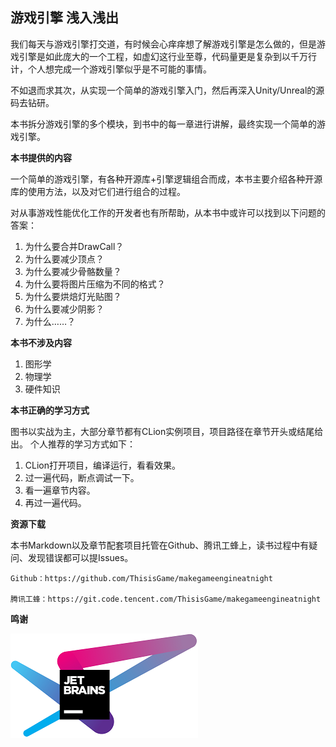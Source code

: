 ## 游戏引擎 浅入浅出

我们每天与游戏引擎打交道，有时候会心痒痒想了解游戏引擎是怎么做的，但是游戏引擎是如此庞大的一个工程，如虚幻这行业至尊，代码量更是复杂到以千万行计，个人想完成一个游戏引擎似乎是不可能的事情。

不如退而求其次，从实现一个简单的游戏引擎入门，然后再深入Unity/Unreal的源码去钻研。

本书拆分游戏引擎的多个模块，到书中的每一章进行讲解，最终实现一个简单的游戏引擎。

**本书提供的内容**

一个简单的游戏引擎，有各种开源库+引擎逻辑组合而成，本书主要介绍各种开源库的使用方法，以及对它们进行组合的过程。

对从事游戏性能优化工作的开发者也有所帮助，从本书中或许可以找到以下问题的答案：

1. 为什么要合并DrawCall？
2. 为什么要减少顶点？
3. 为什么要减少骨骼数量？
4. 为什么要将图片压缩为不同的格式？
5. 为什么要烘焙灯光贴图？
6. 为什么要减少阴影？
7. 为什么……？


**本书不涉及内容**

1. 图形学
2. 物理学
3. 硬件知识



**本书正确的学习方式**

图书以实战为主，大部分章节都有CLion实例项目，项目路径在章节开头或结尾给出。
个人推荐的学习方式如下：
1. CLion打开项目，编译运行，看看效果。
2. 过一遍代码，断点调试一下。
3. 看一遍章节内容。
4. 再过一遍代码。

**资源下载**

本书Markdown以及章节配套项目托管在Github、腾讯工蜂上，读书过程中有疑问、发现错误都可以提Issues。

    Github：https://github.com/ThisisGame/makegameengineatnight

    腾讯工蜂：https://git.code.tencent.com/ThisisGame/makegameengineatnight

**鸣谢**

[![CLion](./imgs/readme/jetbrains-variant-4.png "CLion")](https://jb.gg/OpenSource)
